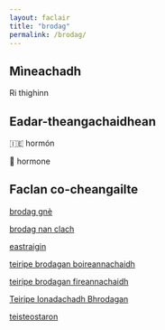 ```yaml
---
layout: faclair
title: "brodag"
permalink: /brodag/
---
```


## Mìneachadh

Ri thighinn

## Eadar-theangachaidhean

&#x1f1ee;&#x1f1ea; hormón

&#x1f3f4;&#xe0067;&#xe0062;&#xe0065;&#xe006e;&#xe0067;&#xe007f; hormone

## Faclan co-cheangailte

[brodag gnè](https://faclair.lgbt/brodag-gne/)

[brodag nan clach](https://faclair.lgbt/brodag-nan-clach/)

[eastraigin](https://faclair.lgbt/eastraigin/)

[teiripe brodagan boireannachaidh](https://faclair.lgbt/teiripe-brodagan-boireannachaidh/)

[teiripe brodagan fireannachaidh](https://faclair.lgbt/teiripe-brodagan-fireannachaidh/)

[Teiripe Ionadachadh Bhrodagan](https://faclair.lgbt/teiripe-ionadachadh-bhrodagan/)

[teisteostaron](https://faclair.lgbt/teisteostaron/)